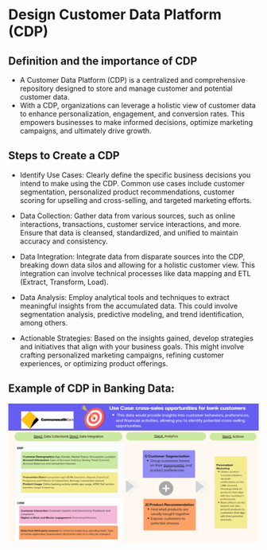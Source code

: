 # Design Customer Data Platform (CDP)

## Definition and the importance of CDP
- A Customer Data Platform (CDP) is a centralized and comprehensive repository designed to store and manage customer and potential customer data.
- With a CDP, organizations can leverage a holistic view of customer data to enhance personalization, engagement, and conversion rates. This empowers businesses to make informed decisions, optimize marketing campaigns, and ultimately drive growth.



## Steps to Create a CDP

- Identify Use Cases: Clearly define the specific business decisions you intend to make using the CDP. Common use cases include customer segmentation, personalized product recommendations, customer scoring for upselling and cross-selling, and targeted marketing efforts.

- Data Collection: Gather data from various sources, such as online interactions, transactions, customer service interactions, and more. Ensure that data is cleansed, standardized, and unified to maintain accuracy and consistency.

- Data Integration: Integrate data from disparate sources into the CDP, breaking down data silos and allowing for a holistic customer view. This integration can involve technical processes like data mapping and ETL (Extract, Transform, Load).

- Data Analysis: Employ analytical tools and techniques to extract meaningful insights from the accumulated data. This could involve segmentation analysis, predictive modeling, and trend identification, among others.

- Actionable Strategies: Based on the insights gained, develop strategies and initiatives that align with your business goals. This might involve crafting personalized marketing campaigns, refining customer experiences, or optimizing product offerings.

## Example of CDP in Banking Data:
![alt text](https://github.com/ween3654/Advanced_Aanlytics-MADT8101/blob/main/section1%3A%20customer%20data%20platform/week1.png)
